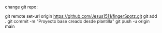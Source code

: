 change git repo:

git remote set-url origin https://github.com/Jesus1511/fingerSpotz.git
git add .
git commit -m "Proyecto base creado desde plantilla"
git push -u origin main
